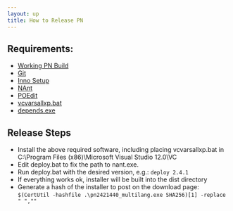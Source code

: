 ```yaml
---
layout: up
title: How to Release PN
---
```

## Requirements:

  * [Working PN Build](http://www.pnotepad.org/docs/dev/how_to_compile_pn/)
  * [Git](http://git-scm.com/downloads/guis)
  * [Inno Setup](http://www.jrsoftware.org/isdl.php)
  * [NAnt](http://nant.sourceforge.net/)
  * [POEdit](http://poedit.net/download)
  * [vcvarsallxp.bat](https://github.com/simonsteele/pn/blob/master/pnwtl/tools/vs2013/vcvarsallxp.bat)
  * [depends.exe](http://www.dependencywalker.com/)

## Release Steps

  - Install the above required software, including placing vcvarsallxp.bat in
      C:\Program Files (x86)\Microsoft Visual Studio 12.0\VC
  - Edit deploy.bat to fix the path to nant.exe.
  - Run deploy.bat with the desired version, e.g.: `deploy 2.4.1`
  - If everything works ok, installer will be built into the dist directory
  - Generate a hash of the installer to post on the download page:
    `$(CertUtil -hashfile .\pn2421440_multilang.exe SHA256)[1] -replace " ",""`
